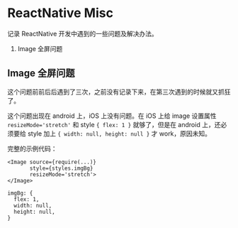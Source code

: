 # ReactNative Misc

记录 ReactNative 开发中遇到的一些问题及解决办法。

1. Image 全屏问题

## Image 全屏问题

这个问题前前后后遇到了三次，之前没有记录下来，在第三次遇到的时候就又抓狂了。

这个问题出现在 android 上，iOS 上没有问题。在 iOS 上给 image 设置属性 `resizeMode='stretch'` 和 style `{ flex: 1 }` 就够了，但是在 android 上，还必须要给 style 加上 `{ width: null, height: null }` 才 work，原因未知。

完整的示例代码：

    <Image source={require(...)}
           style={styles.imgBg}
           resizeMode='stretch'>
    </Image>

    imgBg: {
      flex: 1,
      width: null,
      height: null,
    }
